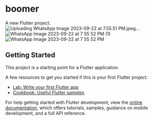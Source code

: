 # boomer

A new Flutter project.
    ![Uploading WhatsApp Image 2023-09-22 at 7.55.51 PM.jpeg…]()
![WhatsApp Image 2023-09-22 at 7 55 52 PM (1)](https://github.com/shivansh22agra/Boomer/assets/94140467/939a34bc-1e55-4dd9-82f5-1ebb0f0e719b)
![WhatsApp Image 2023-09-22 at 7 55 52 PM](https://github.com/shivansh22agra/Boomer/assets/94140467/2cc760c5-57aa-44a1-b4e6-eeb0a6785fd9)


## Getting Started

This project is a starting point for a Flutter application.

A few resources to get you started if this is your first Flutter project:

- [Lab: Write your first Flutter app](https://docs.flutter.dev/get-started/codelab)
- [Cookbook: Useful Flutter samples](https://docs.flutter.dev/cookbook)

For help getting started with Flutter development, view the
[online documentation](https://docs.flutter.dev/), which offers tutorials,
samples, guidance on mobile development, and a full API reference.
